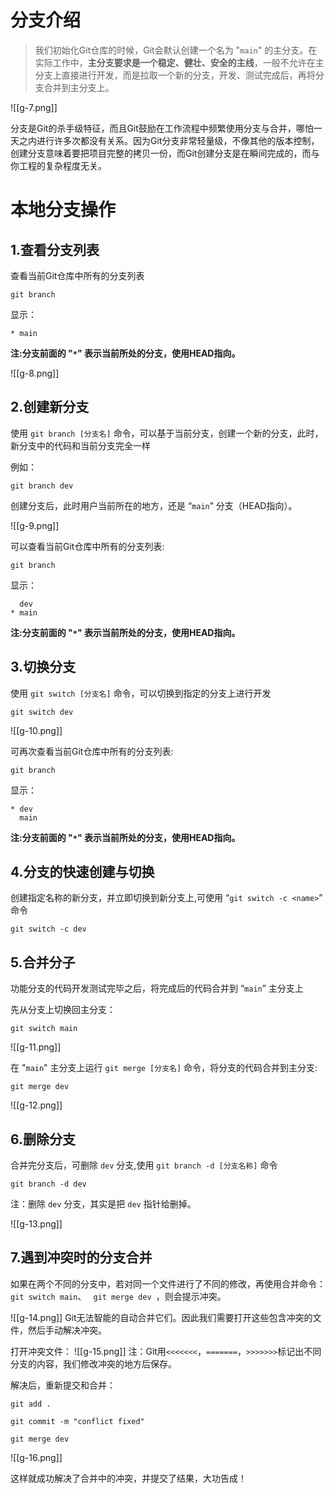 # 分支介绍

>我们初始化Git仓库的时候，Git会默认创建一个名为 "`main`" 的主分支。在实际工作中，**主分支要求是一个稳定、健壮、安全的主线**，一般不允许在主分支上直接进行开发，而是拉取一个新的分支，开发、测试完成后，再将分支合并到主分支上。

![[g-7.png]]

分支是Git的杀手级特征，而且Git鼓励在工作流程中频繁使用分支与合并，哪怕一天之内进行许多次都没有关系。因为Git分支非常轻量级，不像其他的版本控制，创建分支意味着要把项目完整的拷贝一份，而Git创建分支是在瞬间完成的，而与你工程的复杂程度无关。

# 本地分支操作

## 1.查看分支列表

查看当前Git仓库中所有的分支列表

```shell
git branch
```

显示：
```shell
* main
```
**注:分支前面的 "`*`" 表示当前所处的分支，使用HEAD指向。**

![[g-8.png]]

## 2.创建新分支

使用 `git branch [分支名]` 命令，可以基于当前分支，创建一个新的分支，此时，新分支中的代码和当前分支完全一样

例如：
```shell
git branch dev
```
创建分支后，此时用户当前所在的地方，还是 “`main`” 分支（HEAD指向）。

![[g-9.png]]

可以查看当前Git仓库中所有的分支列表:
```shell
git branch
```

显示：
```shell
  dev
* main
```
**注:分支前面的 "`*`" 表示当前所处的分支，使用HEAD指向。**

## 3.切换分支

使用 `git switch [分支名]` 命令，可以切换到指定的分支上进行开发

```shell
git switch dev
```

![[g-10.png]]

可再次查看当前Git仓库中所有的分支列表:
```shell
git branch
```

显示：
```shell
* dev
  main
```
**注:分支前面的 "`*`" 表示当前所处的分支，使用HEAD指向。**

## 4.分支的快速创建与切换

创建指定名称的新分支，并立即切换到新分支上,可使用 “`git switch -c <name>`” 命令

```shell
git switch -c dev
```

## 5.合并分子

功能分支的代码开发测试完毕之后，将完成后的代码合并到 “`main`” 主分支上

先从分支上切换回主分支：
```shell
git switch main
```

![[g-11.png]]

在  "`main`"  主分支上运行 `git merge [分支名]` 命令，将分支的代码合并到主分支:
```shell
git merge dev
```

![[g-12.png]]

## 6.删除分支

合并完分支后，可删除 `dev` 分支,使用 `git branch -d [分支名称]` 命令

```shell
git branch -d dev
```
注：删除 `dev` 分支，其实是把 `dev` 指针给删掉。

![[g-13.png]]

## 7.遇到冲突时的分支合并

如果在两个不同的分支中，若对同一个文件进行了不同的修改，再使用合并命令：
`  git switch main `、   `  git merge dev  `，则会提示冲突。

![[g-14.png]]
Git无法智能的自动合并它们。因此我们需要打开这些包含冲突的文件，然后手动解决冲突。

打开冲突文件：
![[g-15.png]]
注：Git用`<<<<<<<`，`=======`，`>>>>>>>`标记出不同分支的内容，我们修改冲突的地方后保存。

解决后，重新提交和合并：
```shell
git add . 
```

```shell
git commit -m "conflict fixed"
```

```shell
git merge dev
```

![[g-16.png]]

这样就成功解决了合并中的冲突，并提交了结果，大功告成！